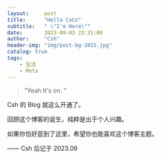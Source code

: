 ```yaml
---
layout:     post
title:      "Hello CoCo"
subtitle:   " \"I'm Here\""
date:       2023-09-03 23:31:00
author:     "Csh"
header-img: "img/post-bg-2015.jpg"
catalog: true
tags:
    - 生活
    - Meta
---
```


> “Yeah It's on. ”


Csh 的 Blog 就这么开通了。

回顾这个博客的诞生，纯粹是出于个人兴趣。

如果你恰好逛到了这里，希望你也能喜欢这个博客主题。

—— Csh 后记于 2023.09


